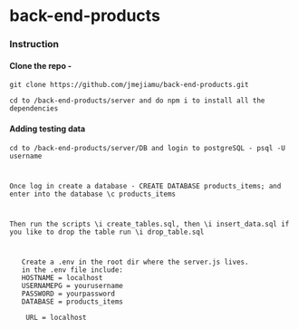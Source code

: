 # back-end-products
### Instruction
#### Clone the repo - 
```git clone https://github.com/jmejiamu/back-end-products.git```


```cd to /back-end-products/server and do npm i to install all the dependencies ```

#### Adding testing data

```cd to /back-end-products/server/DB and login to postgreSQL - psql -U username```
#
```Once log in create a database - CREATE DATABASE products_items; and enter into the database \c products_items```
#
```Then run the scripts \i create_tables.sql, then \i insert_data.sql if you like to drop the table run \i drop_table.sql```

#
```
   Create a .env in the root dir where the server.js lives. 
   in the .env file include:
   HOSTNAME = localhost
   USERNAMEPG = yourusername
   PASSWORD = yourpassword 
   DATABASE = products_items

    URL = localhost
```

